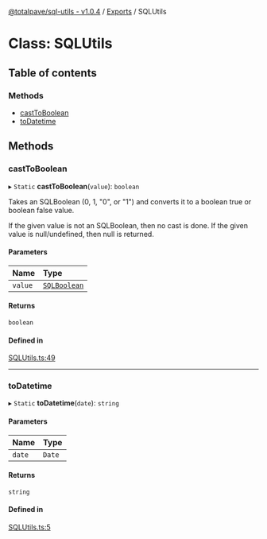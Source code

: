 [@totalpave/sql-utils - v1.0.4](../README.md) / [Exports](../modules.md) / SQLUtils

# Class: SQLUtils

## Table of contents

### Methods

- [castToBoolean](SQLUtils.md#casttoboolean)
- [toDatetime](SQLUtils.md#todatetime)

## Methods

### castToBoolean

▸ `Static` **castToBoolean**(`value`): `boolean`

Takes an SQLBoolean (0, 1, "0", or "1") and converts it to a boolean true or boolean false value.

If the given value is not an SQLBoolean, then no cast is done.
If the given value is null/undefined, then null is returned.

#### Parameters

| Name | Type |
| :------ | :------ |
| `value` | [`SQLBoolean`](../modules.md#sqlboolean) |

#### Returns

`boolean`

#### Defined in

[SQLUtils.ts:49](https://github.com/totalpave/sql-utils/blob/53f4e50/src/SQLUtils.ts#L49)

___

### toDatetime

▸ `Static` **toDatetime**(`date`): `string`

#### Parameters

| Name | Type |
| :------ | :------ |
| `date` | `Date` |

#### Returns

`string`

#### Defined in

[SQLUtils.ts:5](https://github.com/totalpave/sql-utils/blob/53f4e50/src/SQLUtils.ts#L5)
